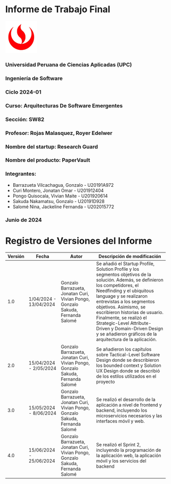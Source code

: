 # Informe de Trabajo Final

<img src="images/upc-logo.jpg" width=100 alt="Logo de la UPC">

### Universidad Peruana de Ciencias Aplicadas (UPC)
### Ingeniería de Software
### Ciclo 2024-01
### Curso: Arquitecturas De Software Emergentes
### Sección: SW82
### Profesor: Rojas Malasquez, Royer Edelwer
### Nombre del startup: Research Guard
### Nombre del producto: PaperVault

### Integrantes:
- Barrazueta Vilcachagua, Gonzalo - U20191A972
- Curi Montero, Jonatan Omar - U201912404
- Pongo Quisocala, Vivian Maite - U201920614
- Sakuda Nakamatsu, Gonzalo - U20191D928
- Salomé Nina, Jackeline Fernanda - U202015772

### Junio de 2024

# Registro de Versiones del Informe

| Versión | Fecha                   | Autor                                                                           | Descripción de modificación                                                                                                                                                                                                                                                                                                                                                                                                   |
|---------|-------------------------|---------------------------------------------------------------------------------|-------------------------------------------------------------------------------------------------------------------------------------------------------------------------------------------------------------------------------------------------------------------------------------------------------------------------------------------------------------------------------------------------------------------------------|
| 1.0     | 1/04/2024 - 13/04/2024  | Gonzalo Barrazueta, Jonatan Curi, Vivian Pongo, Gonzalo Sakuda, Fernanda Salomé | Se añadió el Startup Profile, Solution Profile y los segmentos objetivos de la solución. Además, se definieron los competidores, el Needfinding y el ubiquitous language y se realizaron entrevistas a los segmentos objetivos. Asimismo, se escribieron historias de usuario. Finalmente, se realizó el Strategic-Level Attribute-Driven y Domain-Driven Design y se añadieron gráficos de la arquitectura de la aplicación. |
| 2.0     | 15/04/2024 - 2/05/2024  | Gonzalo Barrazueta, Jonatan Curi, Vivian Pongo, Gonzalo Sakuda, Fernanda Salomé | Se añadieron los capítulos sobre Tactical-Level Software Design donde se describieron los bounded context y Solution UX Design donde se describió de los estilos utilizados en el proyecto                                                                                                                                                                                                                                    |
| 3.0     | 15/05/2024 - 8/06/2024  | Gonzalo Barrazueta, Jonatan Curi, Vivian Pongo, Gonzalo Sakuda, Fernanda Salomé | Se realizó el desarrollo de la aplicación a nivel de frontend y backend, incluyendo los microservicios necesarios y las interfaces móvil y web.                                                                                                                                                                                                                                                                               |
| 4.0     | 15/06/2024 - 25/06/2024 | Gonzalo Barrazueta, Jonatan Curi, Vivian Pongo, Gonzalo Sakuda, Fernanda Salomé | Se realizó el Sprint 2, incluyendo la programación de la aplicación web, la aplicación móvil y los servicios del backend                                                                                                                                                                                                                                                                                                      |
